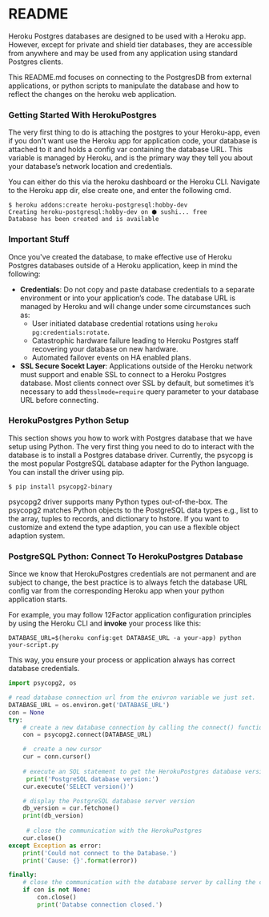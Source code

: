 # README

Heroku Postgres databases are designed to be used with a Heroku app. However,
except for private and shield tier databases, they are accessible from anywhere
and may be used from any application using standard Postgres clients. 

This README.md focuses on connecting to the PostgresDB from external applications,
or python scripts to manipulate the database and how to reflect the changes on the
heroku web application.

### Getting Started With HerokuPostgres

The very first thing to do is attaching the postgres to your Heroku-app, even if
you don't want use the Heroku app for application code, your database is attached to
it and holds a config var containing the database URL. This variable is managed by
Heroku, and is the primary way they tell you about your database’s network location 
and credentials.

You can either do this via the heroku dashboard or the Heroku CLI. Navigate to the
Heroku app dir, else create one, and enter the following cmd.

    $ heroku addons:create heroku-postgresql:hobby-dev
    Creating heroku-postgresql:hobby-dev on ⬢ sushi... free
    Database has been created and is available

### Important Stuff

Once you've created the database, to make effective use of Heroku Postgres databases
outside of a Heroku application, keep in mind the following:

+ **Credentials**: Do not copy and paste database credentials to a separate environment
  or into your application’s code. The database URL is managed by Heroku and will change under some circumstances such as:
    + User initiated database credential rotations using `heroku pg:credentials:rotate`.
    + Catastrophic hardware failure leading to Heroku Postgres staff recovering your
      database on new hardware.
    + Automated failover events on HA enabled plans.
+ **SSL Secure Socekt Layer**: Applications outside of the Heroku network must 
  support and enable SSL to connect to a Heroku Postgres database. Most clients
  connect over SSL by default, but sometimes it’s necessary to add the`sslmode=require` query parameter to your database URL before connecting.

### HerokuPostgres Python Setup

This section shows you how to work with Postgres database that we have setup using
Python. The very first thing you need to do to interact with the database is to install
a Postgres database driver. Currently, the psycopg is the most popular PostgreSQL
database adapter for the Python language. You can install the driver using pip.

    $ pip install psycopg2-binary

psycopg2 driver supports many Python types out-of-the-box. The psycopg2 matches Python
objects to the PostgreSQL data types e.g., list to the array, tuples to records, and
dictionary to hstore.  If you want to customize and extend the type adaption, you can
use a flexible object adaption system.

### PostgreSQL Python: Connect To HerokuPostgres Database

Since we know that HerokuPostgres credentials are not permanent and are subject to change, the best practice is to always fetch the database URL config var from the
corresponding Heroku app when your python application starts.

For example, you may follow 12Factor application configuration principles by using the
Heroku CLI and **invoke** your process like this:

    DATABASE_URL=$(heroku config:get DATABASE_URL -a your-app) python your-script.py

This way, you ensure your process or application always has correct database credentials.

```python
import psycopg2, os

# read database connection url from the enivron variable we just set.
DATABASE_URL = os.environ.get('DATABASE_URL')
con = None
try:
    # create a new database connection by calling the connect() function
    con = psycopg2.connect(DATABASE_URL)

    #  create a new cursor
    cur = conn.cursor()
    
    # execute an SQL statement to get the HerokuPostgres database version
     print('PostgreSQL database version:')
    cur.execute('SELECT version()')

    # display the PostgreSQL database server version
    db_version = cur.fetchone()
    print(db_version)
       
     # close the communication with the HerokuPostgres
    cur.close()
except Exception as error:
    print('Could not connect to the Database.')
    print('Cause: {}'.format(error))

finally:
    # close the communication with the database server by calling the close()
    if con is not None:
        con.close()
        print('Databse connection closed.')
```

